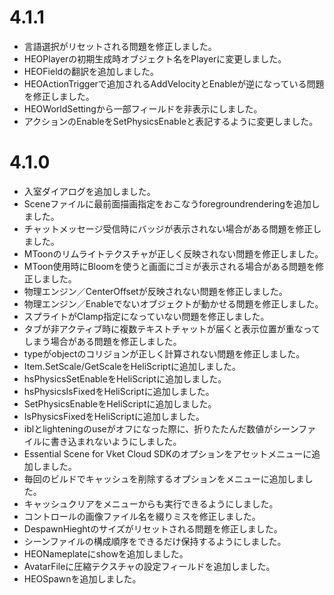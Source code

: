 # 4.1.1
- 言語選択がリセットされる問題を修正しました。
- HEOPlayerの初期生成時オブジェクト名をPlayerに変更しました。
- HEOFieldの翻訳を追加しました。
- HEOActionTriggerで追加されるAddVelocityとEnableが逆になっている問題を修正しました。
- HEOWorldSettingから一部フィールドを非表示にしました。
- アクションのEnableをSetPhysicsEnableと表記するように変更しました。


# 4.1.0
- 入室ダイアログを追加しました。
- Sceneファイルに最前面描画指定をおこなうforegroundrenderingを追加しました。
- チャットメッセージ受信時にバッジが表示されない場合がある問題を修正しました。
- MToonのリムライトテクスチャが正しく反映されない問題を修正しました。
- MToon使用時にBloomを使うと画面にゴミが表示される場合がある問題を修正しました。
- 物理エンジン／CenterOffsetが反映されない問題を修正しました。
- 物理エンジン／Enableでないオブジェクトが動かせる問題を修正しました。
- スプライトがClamp指定になっていない問題を修正しました。
- タブが非アクティブ時に複数テキストチャットが届くと表示位置が重なってしまう場合がある問題を修正しました。
- typeがobjectのコリジョンが正しく計算されない問題を修正しました。
- Item.SetScale/GetScaleをHeliScriptに追加しました。
- hsPhysicsSetEnableをHeliScriptに追加しました。
- hsPhysicsIsFixedをHeliScriptに追加しました。
- SetPhysicsEnableをHeliScriptに追加しました。
- IsPhysicsFixedをHeliScriptに追加しました。
- iblとlighteningのuseがオフになった際に、折りたたんだ数値がシーンファイルに書き込まれないようにしました。
- Essential Scene for Vket Cloud SDKのオプションをアセットメニューに追加しました。
- 毎回のビルドでキャッシュを削除するオプションをメニューに追加しました。
- キャッシュクリアをメニューからも実行できるようにしました。
- コントロールの画像ファイル名を綴りミスを修正しました。
- DespawnHieghtのサイズがリセットされる問題を修正しました。
- シーンファイルの構成順序をできるだけ保持するようにしました。
- HEONameplateにshowを追加しました。
- AvatarFileに圧縮テクスチャの設定フィールドを追加しました。
- HEOSpawnを追加しました。